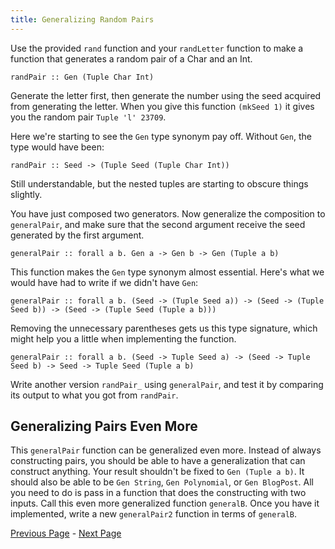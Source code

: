 ```yaml
---
title: Generalizing Random Pairs
---
```


Use the provided `rand` function and your `randLetter` function to make a function
that generates a random pair of a Char and an Int.

    randPair :: Gen (Tuple Char Int)

Generate the letter first, then generate the number using the seed acquired from
generating the letter.  When you give this function `(mkSeed 1)` it gives you the
random pair `Tuple 'l' 23709`.

Here we're starting to see the `Gen` type synonym pay off.  Without `Gen`, the type
would have been:

    randPair :: Seed -> (Tuple Seed (Tuple Char Int))

Still understandable, but the nested tuples are starting to obscure things
slightly.

You have just composed two generators. Now generalize the composition to
`generalPair`, and make sure that the second argument receive the seed
generated by the first argument.

    generalPair :: forall a b. Gen a -> Gen b -> Gen (Tuple a b)

This function makes the `Gen` type synonym almost essential.  Here's what we would
have had to write if we didn't have `Gen`:

    generalPair :: forall a b. (Seed -> (Tuple Seed a)) -> (Seed -> (Tuple Seed b)) -> (Seed -> (Tuple Seed (Tuple a b)))

Removing the unnecessary parentheses gets us this type signature, which might
help you a little when implementing the function.

    generalPair :: forall a b. (Seed -> Tuple Seed a) -> (Seed -> Tuple Seed b) -> Seed -> Tuple Seed (Tuple a b)

Write another version `randPair_` using `generalPair`, and test it by comparing
its output to what you got from `randPair`.

## Generalizing Pairs Even More

This `generalPair` function can be generalized even more. Instead of always
constructing pairs, you should be able to have a generalization that can
construct anything. Your result shouldn't be fixed to `Gen (Tuple a b)`. It should
also be able to be `Gen String`, `Gen Polynomial`, or `Gen BlogPost`. All you
need to do is pass in a function that does the constructing with two inputs.
Call this even more generalized function `generalB`. Once you have it implemented,
write a new `generalPair2` function in terms of `generalB`.

[Previous Page](ex1-3.html) - [Next Page](ex1-5.html)
